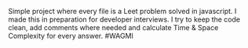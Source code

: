 Simple project where every file is a Leet problem solved in javascript.
I made this in preparation for developer interviews.
I try to keep the code clean, add comments where needed and calculate Time & Space Complexity for every answer.
#WAGMI